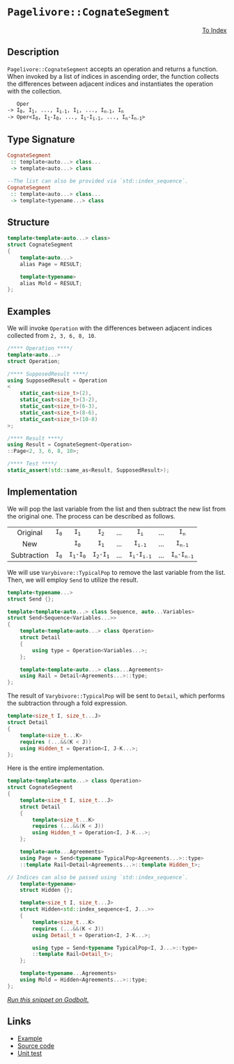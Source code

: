 <!-- Copyright 2024 Feng Mofan
SPDX-License-Identifier: Apache-2.0 -->

# `Pagelivore::CognateSegment`

<p style='text-align: right;'><a href="../../../facilities/metafunctions.md#pagelivore-cognate-segment">To Index</a></p>

## Description

`Pagelivore::CognateSegment` accepts an operation and returns a function.
When invoked by a list of indices in ascending order, the function collects the differences between adjacent indices and instantiates the operation with the collection.

<pre><code>   Oper
-> I<sub>0</sub>, I<sub>1</sub>, ..., I<sub>i-1</sub>, I<sub>i</sub>, ..., I<sub>n-1</sub>, I<sub>n</sub>
-> Oper&lt;I<sub>0</sub>, I<sub>1</sub>-I<sub>0</sub>, ..., I<sub>i</sub>-I<sub>i-1</sub>, ..., I<sub>n</sub>-I<sub>n-1</sub>&gt;</code></pre>

## Type Signature

```Haskell
CognateSegment
 :: template<auto...> class...
 -> template<auto...> class

--The list can also be provided via `std::index_sequence`.
CognateSegment
 :: template<auto...> class...
 -> template<typename...> class
```

## Structure

```C++
template<template<auto...> class>
struct CognateSegment
{
    template<auto...>
    alias Page = RESULT;

    template<typename>
    alias Mold = RESULT;
};
```

## Examples

We will invoke `Operation` with the differences between adjacent indices collected from `2, 3, 6, 8, 10`.

```C++
/**** Operation ****/
template<auto...>
struct Operation;

/**** SupposedResult ****/
using SupposedResult = Operation
<
    static_cast<size_t>(2),
    static_cast<size_t>(3-2),
    static_cast<size_t>(6-3),
    static_cast<size_t>(8-6),
    static_cast<size_t>(10-8)
>;

/**** Result ****/
using Result = CognateSegment<Operation>
::Page<2, 3, 6, 8, 10>;

/**** Test ****/
static_assert(std::same_as<Result, SupposedResult>);
```

## Implementation

We will pop the last variable from the list and then subtract the new list from the original one. The process can be described as follows.

<table>
  <tr>
    <td style="text-align: center">Original</td>
    <td style="text-align: center"><code>I<sub>0</sub></code></td>
    <td style="text-align: center"><code>I<sub>1</sub></code></td>
    <td style="text-align: center"><code>I<sub>2</sub></code></td>
    <td style="text-align: center">...</td>
    <td style="text-align: center"><code>I<sub>i</sub></code></td>
    <td style="text-align: center">...</td>
    <td style="text-align: center"><code>I<sub>n</sub></code></td>
  </tr>
  <tr>
    <td style="text-align: center">New</td>
    <td style="text-align: center"></td>
    <td style="text-align: center"><code>I<sub>0</sub></code></td>
    <td style="text-align: center"><code>I<sub>1</sub></code></td>
    <td style="text-align: center">...</td>
    <td style="text-align: center"><code>I<sub>i-1</sub></code></td>
    <td style="text-align: center">...</td>
    <td style="text-align: center"><code>I<sub>n-1</sub></code></td>
  </tr>
  <tr>
    <td style="text-align: center">Subtraction</td>
    <td style="text-align: center"><code>I<sub>0</sub></code></td>
    <td style="text-align: center"><code>I<sub>1</sub>-I<sub>0</sub></code></td>
    <td style="text-align: center"><code>I<sub>2</sub>-I<sub>1</sub></code></td>
    <td style="text-align: center">...</td>
    <td style="text-align: center"><code>I<sub>i</sub>-I<sub>i-1</sub></code></td>
    <td style="text-align: center">...</td>
    <td style="text-align: center"><code>I<sub>n</sub>-I<sub>n-1</sub></code></td>
  </tr>
</table>

We will use `Varybivore::TypicalPop` to remove the last variable from the list. Then, we will employ `Send` to utilize the result.

```C++
template<typename...>
struct Send {};

template<template<auto...> class Sequence, auto...Variables>
struct Send<Sequence<Variables...>>
{
    template<template<auto...> class Operation>
    struct Detail
    {
        using type = Operation<Variables...>;
    };

    template<template<auto...> class...Agreements>
    using Rail = Detail<Agreements...>::type;
};
```

The result of `Varybivore::TypicalPop` will be sent to `Detail`, which performs the subtraction through a fold expression.

```C++
template<size_t I, size_t...J>
struct Detail
{
    template<size_t...K>
    requires (...&&(K < J))
    using Hidden_t = Operation<I, J-K...>;
};
```

Here is the entire implementation.

```C++
template<template<auto...> class Operation>
struct CognateSegment
{
    template<size_t I, size_t...J>
    struct Detail
    {
        template<size_t...K>
        requires (...&&(K < J))
        using Hidden_t = Operation<I, J-K...>;
    };

    template<auto...Agreements>
    using Page = Send<typename TypicalPop<Agreements...>::type>
    ::template Rail<Detail<Agreements...>::template Hidden_t>;

// Indices can also be passed using `std::index_sequence`.
    template<typename>
    struct Hidden {};

    template<size_t I, size_t...J>
    struct Hidden<std::index_sequence<I, J...>>
    {
        template<size_t...K>
        requires (...&&(K < J))
        using Detail_t = Operation<I, J-K...>;

        using type = Send<typename TypicalPop<I, J...>::type>
        ::template Rail<Detail_t>;
    };

    template<typename...Agreements>
    using Mold = Hidden<Agreements...>::type;
};
```

[*Run this snippet on Godbolt.*](https://godbolt.org/#z:OYLghAFBqd5QCxAYwPYBMCmBRdBLAF1QCcAaPECAMzwBtMA7AQwFtMQByARg9KtQYEAysib0QXACx8BBAKoBnTAAUAHpwAMvAFYTStJg1DIApACYAQuYukl9ZATwDKjdAGFUtAK4sGIAKwAzKSuADJ4DJgAcj4ARpjEEoEapAAOqAqETgwe3r4BwemZjgLhkTEs8YlcybaY9iUMQgRMxAS5Pn5BdQ3Zza0EZdFxCUkpCi1tHfndEwNDFVVjAJS2qF7EyOwcAPQAVAeHR8cnezsmGgCC%2B4cA1AAimKmujMh4mAq3R%2BdXN6f/xx%2BlwuwLMgQiyG8WFuJkCbi8jlohAAnrDsCDzOCGJCvNDYW5kBN0FgqGiMb8jrdsKoCK4AGLEWRfQ5AnY7W4AdUwtwA7nRaLcvEpbgQEHhPlQvNjGiLUCC2bc0NimLTmLSRQhualiB8EgA3TDoW6GI065AbJRG1IDBQAOhBtJYqQMtPxBGRz2YbDJVwmxC8DipNPpjMEMIA7FZw/dYVYrg7ME6XZg3YnnSqU3CmAjULa82jFQYFJ8hJgAI5eV6YUjGnN520ANVaeCYsXoCh9lz9AYIQdV6AZsnxpYrVfxTeILbbH3rZMC6PjkZBtxXIrTyfx2aI9YsmGAEQYEWAHfny9XQqPt2UTGA3Nh91uI8r2Mzbl3%2B4Yh6MdrzNYnU/bWdT0CONgWjWNyWuSkhAQBECHoZkDiBR101dLM63zU9fQIf1AxguD6Ag%2BMKTuAAVD08FEWhlFQVJELOBMkwzTcMPtLCuxwntbnI1JKLEGi6JMJdwJAyCUI3dCiFuOk8GICZO27QMeL46jaPxGS5IITshNA1dBUyIwRQ9O9AgffCCHg1851AoSY1E4jLnE5jJNQaTZImGst1c0slXQBTOKUiiqIE9T3IIGsfIEPz2J0s8VwvQz3WeGFTMfWCLMIuENPk4CbJEmyrictC3C8tzNM8nNH0wXyKu3PMAHlRQSE8Fw43De2U4K1KysKIuqqKa0azU5KA1rYquPSEuAIznjilKH2pftB0EN1jK9blOv47q3CG5rRpAEAkszVq9IOoruWvW9QvKqrfOsjF8sgv49iqhgjW%2BRjUNfI71tGkFFN7Us3ojKM7IKxz12ctxzpYuq2OwQsmGLKrRxfWrczzf9W3bfz2te6K3CfMc4Sx6cf3h7Slwm1cYbhWmStYgtISRz56ueYgVWyTs9IBh5MBaOg5vGy49MmgzpqO%2BbbjZhJOYEcdm2xmdMPReyRdXWyiOBamV3p%2BmvNGxHi3rS5gB1RNGAIFq5qm24ACUmDoKXHgF2h8VN822EEcm0TO4ytc1tX5QBEPAWDu4AEkkwtwQ5YYejWVDpOGIc57bg8YA1UwUtgC93sPsKyHiv1xn5yN1n2bj3GuIzrOc7zh7dJpovX0yAAvTAAH1ewjmt267gh6wAKW51deZdx23Z1kG5r0%2Bn%2B%2B7%2BsAGlR9F24dQrWSPluCBZzMAA2cx94gJeUrcW4h%2BWZZZ/PcXbgACTwYlGG7qWZY5xp8V7i%2BAFol7%2BtWelA7gzni3WGGNbQe0wDHK2q99KXkuiZMyrhVqelYBtIKW1UjuzNtAvOPt5x%2B1muxU6h0W720nviCegs4RQJgQQ7AZ1yGP2fgwbu91U7sgjm9Si29RDxzEAoVy8RbjWmLIaeBhkTD7w0ESA6EQsCqE7koVGWxpEaHtNPPWa10FwN5iwrA8dYqPQcqApixUF49z7ngDui88wjxIWPAKvYDGMHxHIkACjMBKJUc%2BNRcJv5DwASdDWVN1Zr3njYgey84F6Q3l4Lenxd75gPkfE%2BZ8L5XxvvFO%2B1DaCv3vNLSun8Ak1iHn/ABIC16SIlsZKWQMCY/XQdxTBqlsGlIvvtQ6/tHFryYeY7kDsaFuDyew3KQsTHa3CWuAZqDGDoJNrg%2BhcDbYAFlPBGkKa4hgODPaWwYUQzMeUwZPWTgXKCdxqSsGdNyc5z1k5AgxGCCEUITIEgEFsVIsCYokQOEU2WMpzklzhtXQM78q5B1%2BS9IQXhUhFENHbD4XhaD5xZCCW2MK4UZARUilFb9ilc3jHCOacxHDIE7qIHKbhLFoggGYVYJKWhkopUjLScIaXzggIEH%2B9LSCMs5uSylbLqVRLGdgCA%2B8f6BAZdPUllEWVUo5eKgAHD/feMrplysFay9xoq2Xiq4BoH%2Byrr5EtVuDNOiKFDItRUhdFd8rU2qlrXDM9dLb4nBSU1qB1EH4jMDWYItx941mVTWQ1HCplp1Ih8W1KcOICs7izBIBAIAeIUOgxNJ43COpRRFWF8L0A5v1dfECHBVi0E4P4XgfgOBaFIKgTgbhrDWFuEIjYWwYRgh4KQAgmgy2rAANYBEkLaDQyqzBmAAJyTq4P4MdyquDhnDNICtHBJC8BYBIDQKQa11obRwXgCgQApF7bWstpA4CwBgIgEA6wCCpAROQSgaAnR0ASFEdBnBVDKslfvSQtxgDIGQLcKQtozC8ENIQEgT89D8EECIMQ7ApAyEEIoFQ6gz2kF0FwUgPIOapE4Dwctlbq19vrZweqCIH29lQFQW437f3/sA8B0DZgd4eFffQYgnbAhcGWLwU9WhVgQCQC%2B3iXGn0QDE2%2BxIwApD%2BpoCi5qlBYhkdiBEVoyJCO8HU8wYgyJ6qxG0NVU93aX153qgwWgWnMNYFiF4YAJVaC0CPdwXgWAWCGGAOIWzW8HB4ANK5ut3jqoIm2N2iItJV11qRLEDm%2BmPBYDIzhPAm63OkANMQWI2LHieaMEiIwfbVhUAMMeBs7weQyxrd2uDwgqJIekLVtDagyPYf0F5lAzbLD6DwLEI9kBVi0UaK5n%2BRJ7ymEsNYMwe7MuTiwP1iAqw7AmeyC4N60w/A4bCBEYYlRRg4aKFkAQG29CHcaAsEY1QegrYEP0KYnhOh6GW/527kxBg7cWPt2wb2Ts4bmG0C7e3qhLfWJsJDxGOBVtILu3g%2B76M/rVUxoDIGR1sYgLgKD3HMR8YE0V1YmomBYESIt0gQ7JCBFtJOwIy6NCSDMJIGRGh/D70nfoTg67SCbt47afeXB97KsnQu/e/hJCzqp8GmH5GD22GPT2orF7r0idvVRx9FApOoE4%2B%2Bz9HBWgsD1OGH%2BTBEaGS4JO20XBR0QfwEQObsHZAIfEMhprSgWuYd0P6vDTACNuYh1DyX%2B7KP3oRLcWj8PGPG%2Bmqb83o72Ma/EwkHj9LcdnuE6JuPMnJPSa4ygAwRhTeGr4HQWkckVNqY0/p7TpBdOacM8ZhwlfzOW0s9ZsjdmHNOZc5XjzXmfN1vwGaRwgWyMhfNLSSvkX6hkdi/F5EiXth1pS2l7tmXstKFyz3o88uSs3gUOVzAlXPSV9qw7hrKH5Au4w3W937XCsTasN12LC3BtfOyCNsbpk79TZmwkObHx4BLfqBuz8AgFcF%2BxCDekByWAOwyCOxyAe3yGgOKGyEgK%2B2e0aDu3aHgM22uxeyaDexQKu3%2B0wLyGwKIIIIkBB3bXBzZ0h1I0wzhwY0RwjxAzNwtw0B3gxxtx4xxzlxT3x0wEJ1GBJ1XQ5y5zN1p3DH8EnSXUCDpwZ1F2hzI33UPVl0E3PUvRvTvWo0z3Ty4w/TYE4F1z/VuBYAUD1GAz1Cj2TAmCt0xxgxw2P3qwkEa1kGa0vx0BAGCE929yIxoL9yUIoxVxozo1UGMNMPMNuEsLN2sN7AgA43jyxzBGlWTyEwvTT01zIDVyz1GHMLhU7iiM7hiM7lCMayL2UwgFU0w2rwr3S2qIMyMxMwbw1wsysxsz70wHs0czEE73S273y3n3cz80Hz/0wxHzC3H0EEn0w2n00zn2S0nCX14BXxy0TA30KxTz4FK13wqyqyP3tycKd1cIv1a08Jv2MC6xsEf3/3rRfwEFcx2DkU/0sGm1h1myfj/wGxwMaDW3cCwL0G23KEu1OxgMaDALO2QI%2ByBL%2B0ANwIwLALQL6HwMhKByex%2Bz%2BL%2ByRMBJRL4zWCoIoL8LoL3U4HozCLMIsKsIzAmA4OtxIG4P414KE34MEOJwh1EJACnVtECECH8DnVF23S5PDH50UPoM4BUJPTx1JxAEkH8Ep0XXDG3WVUkBnS4HHQPhoMCEJNh1FIZP7RoPA2FKJOlzUKvgy2alW0kCAA%3D%3D%3D)

## Links

- [Example](../../../code/facilities/metafunctions/pagelivore/cognate_segment/implementation.hpp)
- [Source code](../../../../conceptrodon/descend/pagelivore/cognate_segment.hpp)
- [Unit test](../../../../tests/unit/metafunctions/pagelivore/cognate_segment.test.hpp)
